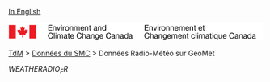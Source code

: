 [In English](geomet-weatheradio_en.md)

![ECCC logo](../../img_eccc-logo.png)

[TdM](../../readme_fr.md) > [Données du SMC](../readme_fr.md) > Données Radio-Météo sur GeoMet


$WEATHERADIO_FR$

